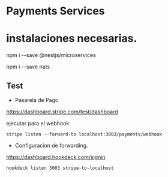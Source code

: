 # Payments Services


# instalaciones necesarias.

npm i --save @nestjs/microservices

npm i --save nats


## Test

- Pasarela de Pago 

https://dashboard.stripe.com/test/dashboard

ejecutar para el webhook

```
stripe listen --forward-to localhost:3003/payments/webhook
```

- Configuracion de forwarding.


https://dashboard.hookdeck.com/signin


```
hookdeck listen 3003 stripe-to-localhost
```
